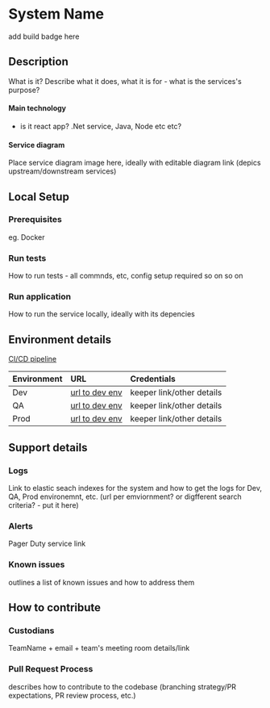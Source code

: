 # System Name
add build badge here

## Description

What is it? Describe what it does, what it is for - what is the services's purpose?

#### Main technology

- is it react app? .Net service, Java, Node etc etc?


#### Service diagram

Place service diagram image here, ideally with editable diagram link (depics upstream/downstream services)

## Local Setup

### Prerequisites

 eg. Docker

### Run tests

How to run tests - all commnds, etc, config setup required so on so on

### Run application

How to run the service locally, ideally with its depencies

## Environment details



[CI/CD pipeline](https://url_to_ci_cd.com)

| Environment | URL | Credentials | 
|:----- | :--- | :--- | 
| Dev | [url to dev env](httop://url.com) | keeper link/other details |
| QA | [url to dev env](httop://url.com) | keeper link/other details |
| Prod | [url to dev env](httop://url.com) | keeper link/other details| 

## Support details

### Logs 

Link to elastic seach indexes for the system and how to get the logs for Dev, QA, Prod environemnt, etc. (url per emviornment? or digfferent search criteria? - put it here)

### Alerts

Pager Duty service link

### Known issues

outlines a list of known issues and how to address them

## How to contribute

### Custodians

TeamName + email + team's meeting room details/link

### Pull Request Process

describes how to contribute to the codebase (branching strategy/PR expectations, PR review process, etc.)
